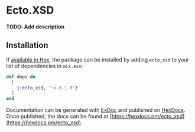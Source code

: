 # Ecto.XSD

**TODO: Add description**

## Installation

If [available in Hex](https://hex.pm/docs/publish), the package can be installed
by adding `ecto_xsd` to your list of dependencies in `mix.exs`:

```elixir
def deps do
  [
    {:ecto_xsd, "~> 0.1.0"}
  ]
end
```

Documentation can be generated with [ExDoc](https://github.com/elixir-lang/ex_doc)
and published on [HexDocs](https://hexdocs.pm). Once published, the docs can
be found at [https://hexdocs.pm/ecto_xsd](https://hexdocs.pm/ecto_xsd).

